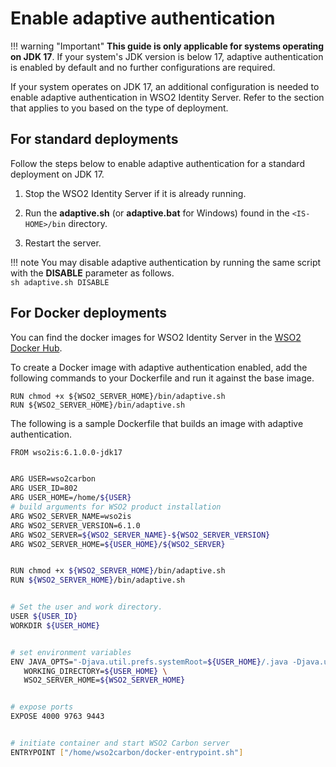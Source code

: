 # Enable adaptive authentication

!!! warning "Important"
    **This guide is only applicable for systems operating on JDK 17**. If your system's JDK version is below 17, adaptive authentication is enabled by default and no further configurations are required.

If your system operates on JDK 17, an additional configuration is needed to enable adaptive authentication in WSO2 Identity Server. Refer to the section that applies to you based on the type of deployment.

## For standard deployments

Follow the steps below to enable adaptive authentication for a standard deployment on JDK 17.

1. Stop the WSO2 Identity Server if it is already running.

2. Run the **adaptive.sh** (or **adaptive.bat** for Windows) found in the `<IS-HOME>/bin` directory.

3. Restart the server.

!!! note
    You may disable adaptive authentication by running the same script with the **DISABLE** parameter as follows.</br>
    ```sh adaptive.sh DISABLE```

## For Docker deployments

You can find the docker images for WSO2 Identity Server in the [WSO2 Docker Hub](https://docker.wso2.com/tags.php?repo=wso2is).

To create a Docker image with adaptive authentication enabled, add the following commands to your Dockerfile and run it against the base image.

```
RUN chmod +x ${WSO2_SERVER_HOME}/bin/adaptive.sh
RUN ${WSO2_SERVER_HOME}/bin/adaptive.sh
```
The following is a sample Dockerfile that builds an image with adaptive authentication.

``` bash
FROM wso2is:6.1.0.0-jdk17


ARG USER=wso2carbon
ARG USER_ID=802
ARG USER_HOME=/home/${USER}
# build arguments for WSO2 product installation
ARG WSO2_SERVER_NAME=wso2is
ARG WSO2_SERVER_VERSION=6.1.0
ARG WSO2_SERVER=${WSO2_SERVER_NAME}-${WSO2_SERVER_VERSION}
ARG WSO2_SERVER_HOME=${USER_HOME}/${WSO2_SERVER}


RUN chmod +x ${WSO2_SERVER_HOME}/bin/adaptive.sh
RUN ${WSO2_SERVER_HOME}/bin/adaptive.sh


# Set the user and work directory.
USER ${USER_ID}
WORKDIR ${USER_HOME}


# set environment variables
ENV JAVA_OPTS="-Djava.util.prefs.systemRoot=${USER_HOME}/.java -Djava.util.prefs.userRoot=${USER_HOME}/.java/.userPrefs" \
   WORKING_DIRECTORY=${USER_HOME} \
   WSO2_SERVER_HOME=${WSO2_SERVER_HOME}


# expose ports
EXPOSE 4000 9763 9443


# initiate container and start WSO2 Carbon server
ENTRYPOINT ["/home/wso2carbon/docker-entrypoint.sh"]
```

